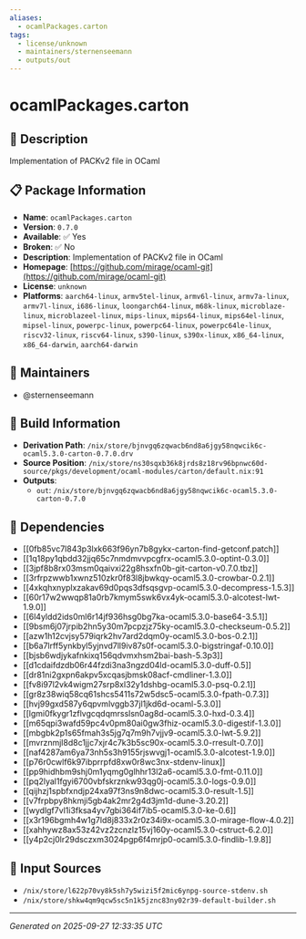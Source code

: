 ```yaml
---
aliases:
  - ocamlPackages.carton
tags:
  - license/unknown
  - maintainers/sternenseemann
  - outputs/out
---
```


# ocamlPackages.carton

## 📝 Description

Implementation of PACKv2 file in OCaml

## 📋 Package Information

- **Name**: `ocamlPackages.carton`
- **Version**: `0.7.0`
- **Available**: ✅ Yes
- **Broken**: ✅ No
- **Description**: Implementation of PACKv2 file in OCaml
- **Homepage**: [https://github.com/mirage/ocaml-git](https://github.com/mirage/ocaml-git)
- **License**: `unknown`
- **Platforms**: `aarch64-linux`, `armv5tel-linux`, `armv6l-linux`, `armv7a-linux`, `armv7l-linux`, `i686-linux`, `loongarch64-linux`, `m68k-linux`, `microblaze-linux`, `microblazeel-linux`, `mips-linux`, `mips64-linux`, `mips64el-linux`, `mipsel-linux`, `powerpc-linux`, `powerpc64-linux`, `powerpc64le-linux`, `riscv32-linux`, `riscv64-linux`, `s390-linux`, `s390x-linux`, `x86_64-linux`, `x86_64-darwin`, `aarch64-darwin`
## 👥 Maintainers

- @sternenseemann


## 🔧 Build Information

- **Derivation Path**: `/nix/store/bjnvgq6zqwacb6nd8a6jgy58nqwcik6c-ocaml5.3.0-carton-0.7.0.drv`
- **Source Position**: `/nix/store/ns30sqxb36k8jrds8z18rv96bpnwc60d-source/pkgs/development/ocaml-modules/carton/default.nix:91`
- **Outputs**:
  - `out`:  `/nix/store/bjnvgq6zqwacb6nd8a6jgy58nqwcik6c-ocaml5.3.0-carton-0.7.0`

## 🔗 Dependencies

- [[0fb85vc7l843p3lxk663f96yn7b8gykx-carton-find-getconf.patch]]
- [[1q18py1qbdd32jjq65c7nmdmvvpcgfrx-ocaml5.3.0-optint-0.3.0]]
- [[3jpf8b8rx03msm0qaivxi22g8hsxfn0b-git-carton-v0.7.0.tbz]]
- [[3rfrpzwwb1xwnz510zkr0f83l8jbwkqy-ocaml5.3.0-crowbar-0.2.1]]
- [[4xkqhxnyplxzakav69d0pqs3dfsqsgvp-ocaml5.3.0-decompress-1.5.3]]
- [[60r17w2wwqp81a0rb7kmym5swk6vx4yk-ocaml5.3.0-alcotest-lwt-1.9.0]]
- [[6l4yldd2ids0ml6r14jf936hsg0bg7ka-ocaml5.3.0-base64-3.5.1]]
- [[9bsm6j07jrpib2hn5y30m7pcpzjz75ky-ocaml5.3.0-checkseum-0.5.2]]
- [[azw1h12cvjsy579iqrk2hv7ard2dqm0y-ocaml5.3.0-bos-0.2.1]]
- [[b6a7lrff5ynkbyl5yjnvd7ll9iv87s0f-ocaml5.3.0-bigstringaf-0.10.0]]
- [[bjsb6wdjykafnkixq156qdvmxhsm2bai-bash-5.3p3]]
- [[d1cdaifdzdb06r44fzdi3na3ngzd04ld-ocaml5.3.0-duff-0.5]]
- [[dr81ni2gxpn6akpv5xcqasjbmsk08acf-cmdliner-1.3.0]]
- [[fv8i97l2vk4wigm27srp8xl32y1dshbg-ocaml5.3.0-psq-0.2.1]]
- [[gr8z38wiq58cq61shcs5411s72w5dsc5-ocaml5.3.0-fpath-0.7.3]]
- [[hvj99gxd587y6qpvmlvggb37jl1jkd6d-ocaml-5.3.0]]
- [[lgmi0fkygr1zflvgcqdqmrsslsn0ag8d-ocaml5.3.0-hxd-0.3.4]]
- [[m65qpi3wafd59pc4v0pm80ai0gw3fhiz-ocaml5.3.0-digestif-1.3.0]]
- [[mbgbk2p1s65fmah3s5jg7q7m9h7vjjv9-ocaml5.3.0-lwt-5.9.2]]
- [[mvrznmjl8d8c1jjc7xjr4c7k3b5sc90x-ocaml5.3.0-rresult-0.7.0]]
- [[naf4287am6ya73nh5s3h9155rjswvgj1-ocaml5.3.0-alcotest-1.9.0]]
- [[p76r0cwlf6k97ibprrpfd8xw0r8wc3nx-stdenv-linux]]
- [[pp9hidhbm9shj0m1yqmg0glhhr13l2a6-ocaml5.3.0-fmt-0.11.0]]
- [[pq2lyal1fgyi6700vbfskrznkw93qg0j-ocaml5.3.0-logs-0.9.0]]
- [[qijhzj1spbfxndjp24xa97f3ns9n8dwc-ocaml5.3.0-result-1.5]]
- [[v7frpbpy8hkmji5gb4ak2mr2g4d3jm1d-dune-3.20.2]]
- [[wydlgf7vl1i3fksa4yv7gbi364if7ib5-ocaml5.3.0-ke-0.6]]
- [[x3r196bgmh4w1g7ld8j833x2r0z34i9x-ocaml5.3.0-mirage-flow-4.0.2]]
- [[xahhywz8ax53z42vz2zcnzlz15vj160y-ocaml5.3.0-cstruct-6.2.0]]
- [[y4p2cj0lr29dsczxm3024pgp6f4mrjp0-ocaml5.3.0-findlib-1.9.8]]

## 📁 Input Sources

- `/nix/store/l622p70vy8k5sh7y5wizi5f2mic6ynpg-source-stdenv.sh`
- `/nix/store/shkw4qm9qcw5sc5n1k5jznc83ny02r39-default-builder.sh`

---
*Generated on 2025-09-27 12:33:35 UTC*
